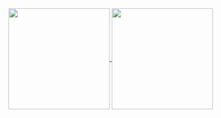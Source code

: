 <a href="https://github.com/bimprakosoo">
  <img height=200 align="center" src="https://github-readme-stats.vercel.app/api?username=bimprakosoo" />
</a>
<a href="https://github.com/bimprakosoo">
  <img height=200 align="center" src="https://github-readme-stats.vercel.app/api/top-langs?username=bimprakosoo&layout=compact&langs_count=8&card_width=320" />
</a>

